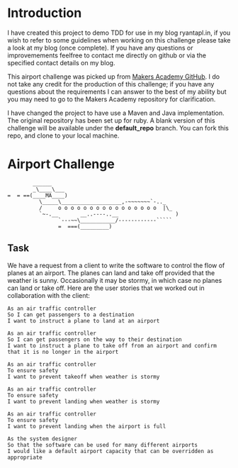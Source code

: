 Introduction
=================

I have created this project to demo TDD for use in my blog ryantapl.in, 
if you wish to refer to some guidelines when working on this challenge please take a look at my blog 
(once complete). If you have any questions or improvemements feelfree to contact me directly on 
github or via the specified contact details on my blog.

This airport challenge was picked up from [Makers Academy GitHub](https://github.com/makersacademy/airport_challenge).
I do not take any credit for the production of this challenge; 
if you have any questions about the requirements I can answer
to the best of my ability but you may need to go to the Makers Academy repository for clarification.

I have changed the project to have use a Maven and Java implementation. 
The original repository has been set up for ruby. 
A blank version of this challenge will be available under the **default_repo** branch. 
You can fork this repo, and clone to your local machine.

Airport Challenge
=================
```
        ______
        _\____\___
=  = ==(____MA____)
          \_____\___________________,-~~~~~~~`-.._
          /     o o o o o o o o o o o o o o o o  |\_
          `~-.__       __..----..__                  )
                `---~~\___________/------------`````
                =  ===(_________)

```

Task
-----

We have a request from a client to write the software to control the flow of planes at an airport. 
The planes can land and take off provided that the weather is sunny. 
Occasionally it may be stormy, in which case no planes can land or take off. 
Here are the user stories that we worked out in collaboration with the client:

```
As an air traffic controller 
So I can get passengers to a destination 
I want to instruct a plane to land at an airport

As an air traffic controller 
So I can get passengers on the way to their destination 
I want to instruct a plane to take off from an airport and confirm that it is no longer in the airport

As an air traffic controller 
To ensure safety 
I want to prevent takeoff when weather is stormy 

As an air traffic controller 
To ensure safety 
I want to prevent landing when weather is stormy 

As an air traffic controller 
To ensure safety 
I want to prevent landing when the airport is full 

As the system designer
So that the software can be used for many different airports
I would like a default airport capacity that can be overridden as appropriate
```
